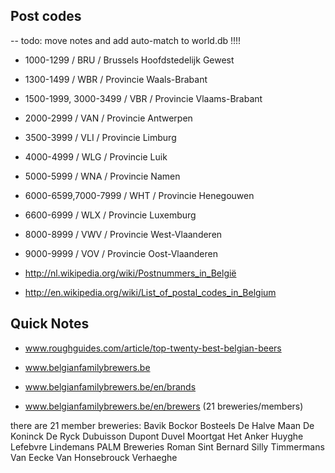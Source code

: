 
## Post codes

-- todo: move notes and add auto-match to world.db  !!!!


- 1000-1299 / BRU / Brussels Hoofdstedelijk Gewest 
- 1300-1499 / WBR / Provincie Waals-Brabant
- 1500-1999, 3000-3499 / VBR / Provincie Vlaams-Brabant
- 2000-2999 / VAN / Provincie Antwerpen
- 3500-3999 / VLI / Provincie Limburg
- 4000-4999 / WLG / Provincie Luik
- 5000-5999 / WNA / Provincie Namen
- 6000-6599,7000-7999 / WHT / Provincie Henegouwen
- 6600-6999 / WLX / Provincie Luxemburg
- 8000-8999 / VWV / Provincie West-Vlaanderen
- 9000-9999 / VOV / Provincie Oost-Vlaanderen

- http://nl.wikipedia.org/wiki/Postnummers_in_België
- http://en.wikipedia.org/wiki/List_of_postal_codes_in_Belgium



## Quick Notes

- www.roughguides.com/article/top-twenty-best-belgian-beers

- www.belgianfamilybrewers.be
- www.belgianfamilybrewers.be/en/brands
- www.belgianfamilybrewers.be/en/brewers  (21 breweries/members)

 there are 21 member breweries:
Bavik
Bockor
Bosteels
De Halve Maan
De Koninck
De Ryck
Dubuisson
Dupont
Duvel Moortgat
Het Anker
Huyghe
Lefebvre
Lindemans
PALM Breweries
Roman
Sint Bernard
Silly
Timmermans
Van Eecke
Van Honsebrouck
Verhaeghe


